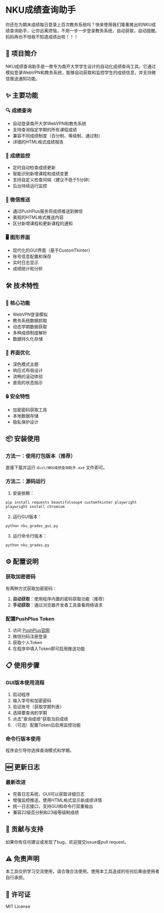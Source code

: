 # NKU成绩查询助手

你还在为期末成绩每日登录上百次教务系统吗？快来使用我们隆重推出的NKU成绩查询助手，让你远离烦恼，不用一步一步登录教务系统，自动获取，自动提醒。妈妈再也不怕我不知道成绩出啦！！！

## 🎯 项目简介

NKU成绩查询助手是一款专为南开大学学生设计的自动化成绩查询工具。它通过模拟登录WebVPN和教务系统，能够自动获取和监控学生的成绩信息，并支持微信推送通知功能。

## ✨ 主要功能

### 🔍 成绩查询
- 自动登录南开大学WebVPN和教务系统
- 支持查询指定学期的所有课程成绩
- 兼容不同成绩制度（百分制、等级制、通过制）
- 详细的HTML格式成绩报告

### 📡 成绩监控
- 定时自动检查成绩更新
- 智能识别新增课程和成绩变更
- 支持自定义检查间隔（建议不低于5分钟）
- 后台持续运行监控

### 📱 微信推送
- 通过PushPlus服务将成绩推送到微信
- 美观的HTML格式推送内容
- 区分新增课程和更新课程的通知

### 🖥️ 图形界面
- 现代化的GUI界面（基于CustomTkinter）
- 账号信息配置和保存
- 实时日志显示
- 成绩统计和分析

## 🛠️ 技术特性

### 🔧 核心功能
- WebVPN登录模拟
- 教务系统数据抓取
- 动态学期数据获取
- 多种成绩制度解析
- 数据持久化存储

### 🎨 界面优化
- 深色模式主题
- 响应式布局设计
- 流畅的滚动体验
- 直观的状态指示

### 🔒 安全特性
- 加密密码获取工具
- 本地数据存储
- 隐私保护设计

## 📦 安装使用

### 方法一：使用打包版本（推荐）
直接下载并运行 `dist/NKU成绩查询助手.exe` 文件即可。

### 方法二：源码运行
1. 安装依赖：
```bash
pip install requests beautifulsoup4 customtkinter playwright
playwright install chromium
```

2. 运行GUI版本：
```bash
python nku_grades_gui.py
```

3. 运行命令行版本：
```bash
python nku_grades.py
```

## ⚙️ 配置说明

### 获取加密密码
有两种方式获取加密密码：

1. **自动获取**：使用程序内置的密码获取功能（推荐）
2. **手动获取**：通过浏览器开发者工具查看网络请求

### 配置PushPlus Token
1. 访问 [PushPlus官网](http://www.pushplus.plus/)
2. 微信扫码注册登录
3. 获取个人Token
4. 在程序中填入Token即可启用推送功能

## 📋 使用步骤

### GUI版本使用流程
1. 启动程序
2. 输入学号和加密密码
3. 验证账号（获取学期列表）
4. 选择要查询的学期
5. 点击"查询成绩"获取当前成绩
6. （可选）配置Token后启用监控功能

### 命令行版本使用
程序会引导你选择查询模式和学期。

## 🆕 更新日志

### 最新改进
- 完善日志系统，GUI可以获取详细日志
- 增强监控推送，使用HTML格式显示新成绩详情
- 统一日志接口，支持GUI和命令行双重输出
- 兼容22级百分制和23级等级制成绩

## 🤝 贡献与支持

如果你有任何建议或发现了bug，欢迎提交issue或pull request。

## ⚠️ 免责声明

本工具仅供学习交流使用，请合理合法使用。使用本工具造成的任何后果由使用者自行承担。

## 📄 许可证

MIT License